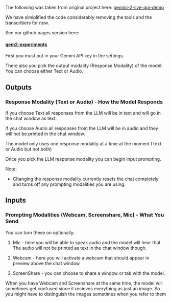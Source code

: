The following was taken from original project here: [gemini-2-live-api-demo](https://github.com/viaanthroposbenevolentia/gemini-2-live-api-demo/)

We have simiplified the code considerably removing the tools and the
transcribers for now.

See our github pages version here:

#### [gem2-experiments](https://calvinw.github.io/gem2-experiments/)

First you must put in your Gemini API key in the settings.

There also you pick the output modality (Response Modality) of the model:
You can choose either Text or Audio.

## Outputs 

### Response Modality (Text or Audio) - How the Model Responds

If you choose Text all responses from the LLM will be in text and will go in the chat window as text.

If you choose Audio all responses from the LLM will be in audio and they will not be printed in the chat window.

The model only uses one response modality at a time at the moment (Text or Audio but not
both)

Once you pick the LLM response modality you can begin input prompting.

Note:  
- Changing the response modality currently resets the chat completely and turns off any prompting modalities you are using.

## Inputs 

### Prompting Modalities (Webcam, Screenshare, Mic) - What You Send 

You can turn these on optionally:

1) Mic - here you will be able to speak audio and the model will hear that. 
The audio will not be printed as text in the chat window though.

2) Webcam - here you will activate a webcam that should appear in preview above the chat window 

3) ScreenShare - you can choose to share a window or tab with the model.

When you have Webcam and Screenshare at the same time, the model will sometimes get confused since it recieves everything as just an image. So you might have to distinguish the images sometimes when you refer to them

